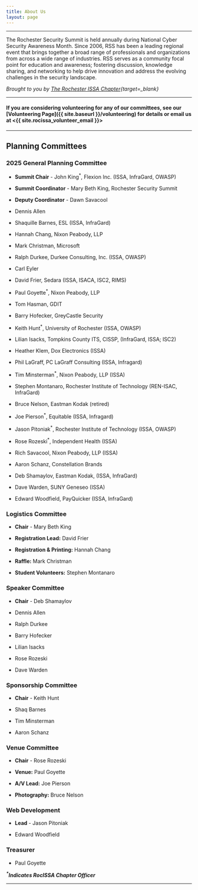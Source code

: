 ```yaml
---
title: About Us
layout: page
---
```


<hr>
<div class="block-text">
<p>The Rochester Security Summit is held annually during National Cyber Security Awareness Month. Since 2006, RSS has been a leading regional event that brings together a broad range of professionals and organizations from across a wide range of industries. RSS serves as a community focal point for education and awareness; fostering discussion, knowledge sharing, and networking to help drive innovation and address the evolving challenges in the security landscape.</p>

*Brought to you by [The Rochester ISSA Chapter](https://www.rocissa.org){target=_blank}*
</div>
<hr>

#### If you are considering volunteering for any of our committees, see our [Volunteering Page]({{ site.baseurl }}/volunteering) for details or email us at <{{ site.rocissa_volunteer_email }}>
<hr>
<div class="col-md-12">
<h2>Planning Committees</h2>
<div class="col-md-6">
<div class="about-us">
<h3>2025 General Planning Committee</h3>

* **Summit Chair** - John King<sup>*</sup>, Flexion Inc. (ISSA, InfraGard, OWASP)

* **Summit Coordinator** - Mary Beth King, Rochester Security Summit

* **Deputy Coordinator** - Dawn Savacool

* Dennis Allen

* Shaquille Barnes, ESL (ISSA, InfraGard)

* Hannah Chang, Nixon Peabody, LLP

* Mark Christman, Microsoft

* Ralph Durkee, Durkee Consulting, Inc. (ISSA, OWASP)

* Carl Eyler

* David Frier, Sedara (ISSA, ISACA, ISC2, RIMS)

* Paul Goyette<sup>*</sup>, Nixon Peabody, LLP

* Tom Hasman, GDIT

* Barry Hofecker, GreyCastle Security

* Keith Hunt<sup>*</sup>, University of Rochester (ISSA, OWASP)

* Lilian Isacks, Tompkins County ITS, CISSP, (InfraGard, ISSA; ISC2)

* Heather Klem, Dox Electronics (ISSA)

* Phil LaGraff, PC LaGraff Consulting (ISSA, Infragard)

* Tim Minsterman<sup>*</sup>, Nixon Peabody, LLP (ISSA)

* Stephen Montanaro, Rochester Institute of Technology (REN-ISAC, InfraGard)

* Bruce Nelson, Eastman Kodak (retired)

* Joe Pierson<sup>*</sup>, Equitable (ISSA, Infragard)

* Jason Pitoniak<sup>*</sup>, Rochester Institute of Technology (ISSA, OWASP)

* Rose Rozeski<sup>*</sup>, Independent Health (ISSA)

* Rich Savacool, Nixon Peabody, LLP (ISSA)

* Aaron Schanz, Constellation Brands

* Deb Shamaylov, Eastman Kodak, (ISSA, InfraGard)

* Dave Warden, SUNY Geneseo (ISSA)

* Edward Woodfield, PayQuicker (ISSA, InfraGard)

</div>
<div class="about-us">
<h3>Logistics Committee</h3>

* **Chair** - Mary Beth King

* **Registration Lead:** David Frier

* **Registration & Printing:** Hannah Chang

* **Raffle:** Mark Christman

* **Student Volunteers:** Stephen Montanaro

</div>
</div>
<div class="col-md-6">
<div class="about-us">
<h3>Speaker Committee</h3>

* **Chair** - Deb Shamaylov

* Dennis Allen

* Ralph Durkee

* Barry Hofecker

* Lilian Isacks

* Rose Rozeski

* Dave Warden

</div>
<div class="about-us">
<h3>Sponsorship Committee</h3>

* **Chair** - Keith Hunt

* Shaq Barnes

* Tim Minsterman

* Aaron Schanz

</div>
<div class="about-us">
<h3>Venue Committee</h3>

* **Chair** - Rose Rozeski

* **Venue:** Paul Goyette

* **A/V Lead:** Joe Pierson

* **Photography:** Bruce Nelson

</div>
<div class="about-us">
<h3>Web Development</h3>

* **Lead** - Jason Pitoniak

* Edward Woodfield

</div>
<div class="about-us">
<h3>Treasurer</h3>

* Paul Goyette

</div>
</div>
</div>
<div class="col-md-12 highlight">
<p><em><b><sup>*</sup>Indicates RocISSA Chapter Officer</b></em></p>
</div>
</div>
<hr>
